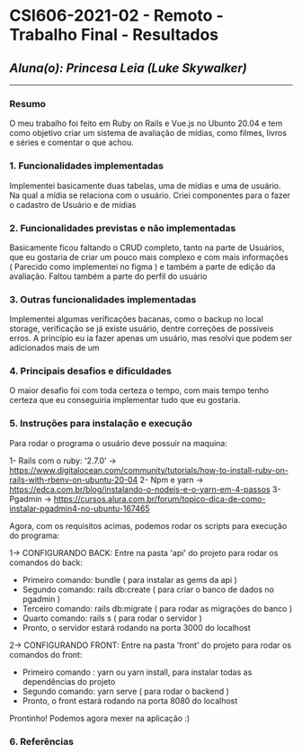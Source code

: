 # **CSI606-2021-02 - Remoto - Trabalho Final - Resultados**

## *Aluna(o): Princesa Leia (Luke Skywalker)*

--------------

<!-- Este documento tem como objetivo apresentar o projeto desenvolvido, considerando o que foi definido na proposta e o produto final. -->

### Resumo

  O meu trabalho foi feito em Ruby on Rails e Vue.js no Ubunto 20.04 e tem como objetivo criar um sistema de avaliação de mídias, como filmes, livros e séries e comentar o que achou. 

### 1. Funcionalidades implementadas
<!-- Descrever as funcionalidades que eram previstas e foram implementas. -->
Implementei basicamente duas tabelas, uma de mídias e uma de usuário.
Na qual a mídia se relaciona com o usuário. Criei componentes para o fazer o cadastro de Usuário e de mídias
  
### 2. Funcionalidades previstas e não implementadas
<!-- Descrever as funcionalidades que eram previstas e não foram implementas, apresentando uma breve justificativa do porquê elas não foram incluídas -->
Basicamente ficou faltando o CRUD completo, tanto na parte de Usuários, que eu gostaria de criar um pouco mais complexo e com mais informações ( Parecido como implementei no figma ) e também a parte de edição da avaliação.
Faltou também a parte do perfil do usuário
### 3. Outras funcionalidades implementadas
<!-- Descrever as funcionalidades implementas além daquelas que foram previstas, caso se aplique.  -->
Implementei algumas verificações bacanas, como o backup no local storage, verificação se já existe usuário, dentre correções de possíveis erros.
A princípio eu ia fazer apenas um usuário, mas resolvi que podem ser adicionados mais de um
### 4. Principais desafios e dificuldades
<!-- Descrever os principais desafios encontrados no desenvolvimento do trabalho, quais foram as dificuldades e como elas foram superadas e resolvidas. -->
O maior desafio foi com toda certeza o tempo, com mais tempo tenho certeza que eu conseguiria implementar tudo que eu gostaria.

### 5. Instruções para instalação e execução
<!-- Descrever o que deve ser feito para instalar (ou baixar) a aplicação, o que precisa ser configurando (parâmetros, banco de dados e afins) e como executá-la. -->
Para rodar o programa o usuário deve possuir na maquina:

1- Rails com o ruby:  '2.7.0' -> https://www.digitalocean.com/community/tutorials/how-to-install-ruby-on-rails-with-rbenv-on-ubuntu-20-04
2- Npm e yarn -> https://edca.com.br/blog/instalando-o-nodejs-e-o-yarn-em-4-passos
3- Pgadmin -> https://cursos.alura.com.br/forum/topico-dica-de-como-instalar-pgadmin4-no-ubuntu-167465

Agora, com os requisitos acimas, podemos rodar os scripts para execução do programa:

1-> CONFIGURANDO BACK: 
Entre na pasta 'api' do projeto para rodar os comandos do back:
  - Primeiro comando: bundle ( para instalar as gems da api )
  - Segundo comando: rails db:create ( para criar o banco de dados no pgadmin )
  - Terceiro comando: rails db:migrate ( para rodar as migrações do banco )
  - Quarto comando: rails s ( para rodar o servidor )
  - Pronto, o servidor estará rodando na porta 3000 do localhost

2-> CONFIGURANDO FRONT:
Entre na pasta 'front' do projeto para rodar os comandos do front:
  - Primeiro comando : yarn ou yarn install, para instalar todas as dependências do projeto
  - Segundo comando: yarn serve ( para rodar o backend )
  - Pronto, o front estará rodando na porta 8080 do localhost

Prontinho! Podemos agora mexer na aplicação :)


### 6. Referências
<!-- Referências podem ser incluídas, caso necessário. Utilize o padrão ABNT. -->
